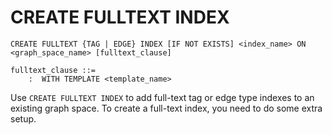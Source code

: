 # CREATE FULLTEXT INDEX

```ngql
CREATE FULLTEXT {TAG | EDGE} INDEX [IF NOT EXISTS] <index_name> ON <graph_space_name> [fulltext_clause]

fulltext_clause ::=
    :  WITH TEMPLATE <template_name>
```

Use `CREATE FULLTEXT INDEX` to add full-text tag or edge type indexes to an existing graph space. To create a full-text index, you need to do some extra setup.
